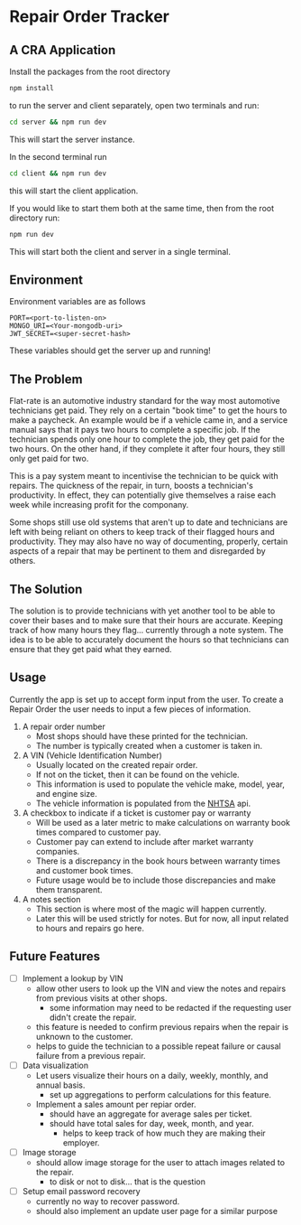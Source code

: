 # Repair Order Tracker

## A CRA Application

Install the packages from the root directory
```bash
npm install
```
to run the server and client separately, open two terminals and run:

```bash
cd server && npm run dev
```
This will start the server instance.

In the second terminal run
```bash
cd client && npm run dev
```
this will start the client application.

If you would like to start them both at the same time, then from the root directory run:

```bash
npm run dev
```
This will start both the client and server in a single terminal.

## Environment

Environment variables are as follows
```shell
PORT=<port-to-listen-on>
MONGO_URI=<Your-mongodb-uri>
JWT_SECRET=<super-secret-hash>
```
These variables should get the server up
and running!

## The Problem

Flat-rate is an automotive industry standard for
the way most automotive technicians get paid. They
rely on a certain "book time" to get the hours to 
make a paycheck. An example would be if a vehicle 
came in, and a service manual says that it pays two
hours to complete a specific job. If the technician
spends only one hour to complete the job, they get
paid for the two hours. On the other hand, if they
complete it after four hours, they still only get
paid for two.

This is a pay system meant to incentivise the technician
to be quick with repairs. The quickness of the repair, in
turn, boosts a technician's productivity. In effect, they
can potentially give themselves a raise each week while
increasing profit for the componany.

Some shops still use old systems that aren't up to date
and technicians are left with being reliant on others to
keep track of their flagged hours and productivity. They
may also have no way of documenting, properly, certain
aspects of a repair that may be pertinent to them and 
disregarded by others.

## The Solution

The solution is to provide technicians with
yet another tool to be able to cover their
bases and to make sure that their hours are
accurate. Keeping track of how many hours
they flag... currently through a note system.
The idea is to be able to accurately document
the hours so that technicians can ensure that
they get paid what they earned.

## Usage

Currently the app is set up to accept form
input from the user. To create a Repair Order
the user needs to input a few pieces of information.

1. A repair order number
    - Most shops should have these printed for the technician.
    - The number is typically created when a customer is taken in.
2. A VIN (Vehicle Identification Number)
    - Usually located on the created repair order.
    - If not on the ticket, then it can be found on the vehicle.
    - This information is used to populate the vehicle make, model, year, and engine size.
    - The vehicle information is populated from the [NHTSA](https://vpic.nhtsa.dot.gov/api/) api.
3. A checkbox to indicate if a ticket is customer pay or warranty
    - Will be used as a later metric to make calculations on warranty book times compared to customer pay.
    - Customer pay can extend to include after market warranty companies.
    - There is a discrepancy in the book hours between warranty times and customer book times.
    - Future usage would be to include those discrepancies and make them transparent.
4. A notes section
    - This section is where most of the magic will happen currently.
    - Later this will be used strictly for notes. But for now, all input related to hours and repairs go here.

## Future Features

- [ ] Implement a lookup by VIN
    - allow other users to look up the VIN and view the notes and repairs from previous visits at other shops.
        - some information may need to be redacted if the requesting user didn't create the repair.
    - this feature is needed to confirm previous repairs when the repair is unknown to the customer.
    - helps to guide the technician to a possible repeat failure or causal failure from a previous repair.
- [ ] Data visualization
    - Let users visualize their hours on a daily, weekly, monthly, and annual basis.
        - set up aggregations to perform calculations for this feature.
    - Implement a sales amount per repiar order.
        - should have an aggregate for average sales per ticket.
        - should have total sales for day, week, month, and year.
            - helps to keep track of how much they  are making their employer.
- [ ] Image storage
    - should allow image storage for the user to attach images related to the repair.
        - to disk or not to disk... that is the question
- [ ] Setup email password recovery
    - currently no way to recover password.
    - should also implement an update user page for a similar purpose